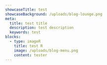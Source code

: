 ```yaml
---
showcaseTitle: test
showcaseBackground: /uploads/blog-lounge.png
meta:
  title: test title
  description: test description
  keywords: test
blocks:
  - type: imageR
    title: test R
    image: /uploads/blog-menu.png
    content: tester
---
```

